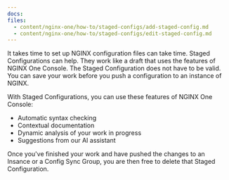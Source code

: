 ```yaml
---
docs:
files:
  - content/nginx-one/how-to/staged-configs/add-staged-config.md
  - content/nginx-one/how-to/staged-configs/edit-staged-config.md
---
```

It takes time to set up NGINX configuration files can take time. Staged Configurations can help. They work like a draft that uses the features of NGINX One Console. The Staged Configuration does not have to be valid.
You can save your work before you push a configuration to an instance of NGINX.

With Staged Configurations, you can use these features of NGINX One Console:

- Automatic syntax checking
- Contextual documentation
- Dynamic analysis of your work in progress
- Suggestions from our AI assistant

Once you've finished your work and have pushed the changes to an Insance or a Config Sync Group, you are then free to delete that Staged Configuration.
